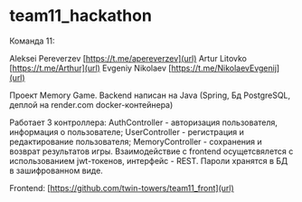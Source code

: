 # team11_hackathon

Команда 11:

Aleksei Pereverzev [https://t.me/apereverzev](url)
Artur Litovko [https://t.me/Arthur](url)
Evgeniy Nikolaev [https://t.me/NikolaevEvgenij](url)


Проект Memory Game.
Backend написан на Java (Spring, Бд PostgreSQL, деплой на render.com docker-контейнера)

Работает 3 контроллера: AuthController - авторизация пользователя, информация о пользователе; UserController - регистрация и редактирование пользователя; MemoryController - сохранения и возврат результатов игры.
Взаимодействие с frontend осущетсвялется с использованием jwt-токенов, интерфейс - REST. Пароли хранятся в БД в зашифрованном виде.

Frontend: [https://github.com/twin-towers/team11_front](url)
